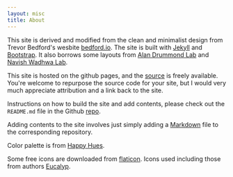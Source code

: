 ```yaml
---
layout: misc
title: About
---
```



This site is derived and modified from the clean and minimalist design from Trevor Bedford's wesbite [bedford.io](http://bedford.io). The site is built with [Jekyll](http://jekyllrb.com/) and [Bootstrap](http://getbootstrap.com/). It also borrows some layouts from [Alan Drummond Lab](http://drummondlab.org) and [Navish Wadhwa Lab](https://wadhwalab.com/). 


This site is hosted on the github pages, and the [source](https://github.com/pyjiang/pjianglab.github.io) is freely available. You're welcome to repurpose the source code for your site, but I would very much appreciate attribution and a link back to the site. 

Instructions on how to build the site and add contents, please check out the `README.md` file in the Github [repo](https://github.com/pyjiang/pjianglab.github.io). 

Adding contents to the site involves just simply adding a [Markdown](http://daringfireball.net/projects/markdown/) file to the corresponding repository. 

Color palette is from [Happy Hues](https://www.happyhues.co/palettes/11).

Some free icons are downloaded from [flaticon](https://www.flaticon.com/). Icons used including those from authors [Eucalyp](https://www.flaticon.com/free-icon/experiment_1643812).


